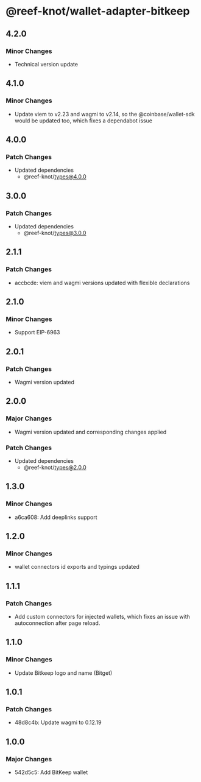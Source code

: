 # @reef-knot/wallet-adapter-bitkeep

## 4.2.0

### Minor Changes

- Technical version update

## 4.1.0

### Minor Changes

- Update viem to v2.23 and wagmi to v2.14, so the @coinbase/wallet-sdk would be updated too, which fixes a dependabot issue

## 4.0.0

### Patch Changes

- Updated dependencies
  - @reef-knot/types@4.0.0

## 3.0.0

### Patch Changes

- Updated dependencies
  - @reef-knot/types@3.0.0

## 2.1.1

### Patch Changes

- accbcde: viem and wagmi versions updated with flexible declarations

## 2.1.0

### Minor Changes

- Support EIP-6963

## 2.0.1

### Patch Changes

- Wagmi version updated

## 2.0.0

### Major Changes

- Wagmi version updated and corresponding changes applied

### Patch Changes

- Updated dependencies
  - @reef-knot/types@2.0.0

## 1.3.0

### Minor Changes

- a6ca608: Add deeplinks support

## 1.2.0

### Minor Changes

- wallet connectors id exports and typings updated

## 1.1.1

### Patch Changes

- Add custom connectors for injected wallets, which fixes an issue with autoconnection after page reload.

## 1.1.0

### Minor Changes

- Update Bitkeep logo and name (Bitget)

## 1.0.1

### Patch Changes

- 48d8c4b: Update wagmi to 0.12.19

## 1.0.0

### Major Changes

- 542d5c5: Add BitKeep wallet
